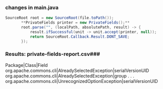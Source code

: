 ### changes in main.java
```java
SourceRoot root = new SourceRoot(file.toPath());
       **PrivateFields printer = new PrivateFields();** 
       root.parse("", (localPath, absolutePath, result) -> {
           result.ifSuccessful(unit -> unit.accept(printer, null));
           return SourceRoot.Callback.Result.DONT_SAVE;
       });
```

### Results: private-fields-report.csv###
Package|Class|Field
org.apache.commons.cli|AlreadySelectedException|serialVersionUID
org.apache.commons.cli|AlreadySelectedException|group
.
.
.
org.apache.commons.cli|UnrecognizedOptionException|serialVersionUID
